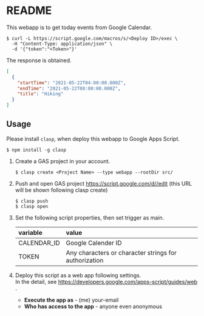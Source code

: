 # README

This webapp is to get today events from Google Calendar.

```shell
$ curl -L https://script.google.com/macros/s/<Deploy ID>/exec \
  -H "Content-Type: application/json" \
  -d '{"token":"<Token>"}'
```

The response is obtained.

```json
[
  {
    "startTime": "2021-05-22T04:00:00.000Z",
    "endTime": "2021-05-22T08:00:00.000Z",
    "title": "Hiking"
  }
]
```

## Usage

Please install `clasp`, when deploy this webapp to Google Apps Script.

```shell
$ npm install -g clasp
```

1. Create a GAS project in your account.

   ```shell
   $ clasp create <Project Name> --type webapp --rootDir src/
   ```

1. Push and open GAS project https://script.google.com/d//edit (this URL will be shown following clasp create)

   ```shell
   $ clasp push
   $ clasp open
   ```

1. Set the following script properties, then set trigger as main.

   | variable    | value                                                 |
   | :---------- | :---------------------------------------------------- |
   | CALENDAR_ID | Google Calender ID                                    |
   | TOKEN       | Any characters or character strings for authorization |

1. Deploy this script as a web app following settings.  
   In the detail, see https://developers.google.com/apps-script/guides/web .
   - **Execute the app as** - (me) your-email
   - **Who has access to the app** - anyone even anonymous
